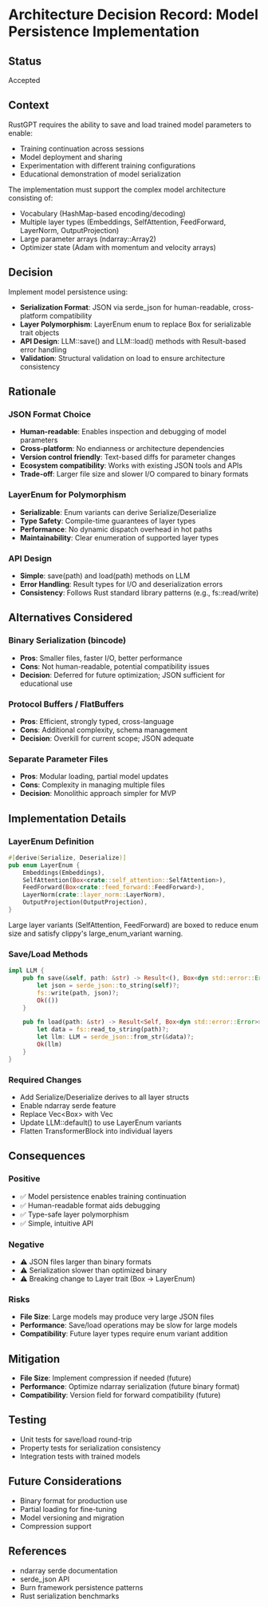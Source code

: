 # Architecture Decision Record: Model Persistence Implementation

## Status
Accepted

## Context

RustGPT requires the ability to save and load trained model parameters to enable:

- Training continuation across sessions
- Model deployment and sharing
- Experimentation with different training configurations
- Educational demonstration of model serialization

The implementation must support the complex model architecture consisting of:

- Vocabulary (HashMap-based encoding/decoding)
- Multiple layer types (Embeddings, SelfAttention, FeedForward, LayerNorm, OutputProjection)
- Large parameter arrays (ndarray::Array2<f32>)
- Optimizer state (Adam with momentum and velocity arrays)

## Decision

Implement model persistence using:

- **Serialization Format**: JSON via serde_json for human-readable, cross-platform compatibility
- **Layer Polymorphism**: LayerEnum enum to replace Box<dyn Layer> for serializable trait objects
- **API Design**: LLM::save() and LLM::load() methods with Result-based error handling
- **Validation**: Structural validation on load to ensure architecture consistency

## Rationale

### JSON Format Choice

- **Human-readable**: Enables inspection and debugging of model parameters
- **Cross-platform**: No endianness or architecture dependencies
- **Version control friendly**: Text-based diffs for parameter changes
- **Ecosystem compatibility**: Works with existing JSON tools and APIs
- **Trade-off**: Larger file size and slower I/O compared to binary formats

### LayerEnum for Polymorphism

- **Serializable**: Enum variants can derive Serialize/Deserialize
- **Type Safety**: Compile-time guarantees of layer types
- **Performance**: No dynamic dispatch overhead in hot paths
- **Maintainability**: Clear enumeration of supported layer types

### API Design

- **Simple**: save(path) and load(path) methods on LLM
- **Error Handling**: Result types for I/O and deserialization errors
- **Consistency**: Follows Rust standard library patterns (e.g., fs::read/write)

## Alternatives Considered

### Binary Serialization (bincode)

- **Pros**: Smaller files, faster I/O, better performance
- **Cons**: Not human-readable, potential compatibility issues
- **Decision**: Deferred for future optimization; JSON sufficient for educational use

### Protocol Buffers / FlatBuffers

- **Pros**: Efficient, strongly typed, cross-language
- **Cons**: Additional complexity, schema management
- **Decision**: Overkill for current scope; JSON adequate

### Separate Parameter Files

- **Pros**: Modular loading, partial model updates
- **Cons**: Complexity in managing multiple files
- **Decision**: Monolithic approach simpler for MVP

## Implementation Details

### LayerEnum Definition

```rust
#[derive(Serialize, Deserialize)]
pub enum LayerEnum {
    Embeddings(Embeddings),
    SelfAttention(Box<crate::self_attention::SelfAttention>),
    FeedForward(Box<crate::feed_forward::FeedForward>),
    LayerNorm(crate::layer_norm::LayerNorm),
    OutputProjection(OutputProjection),
}
```

Large layer variants (SelfAttention, FeedForward) are boxed to reduce enum size and satisfy clippy's large_enum_variant warning.

### Save/Load Methods

```rust
impl LLM {
    pub fn save(&self, path: &str) -> Result<(), Box<dyn std::error::Error>> {
        let json = serde_json::to_string(self)?;
        fs::write(path, json)?;
        Ok(())
    }

    pub fn load(path: &str) -> Result<Self, Box<dyn std::error::Error>> {
        let data = fs::read_to_string(path)?;
        let llm: LLM = serde_json::from_str(&data)?;
        Ok(llm)
    }
}
```

### Required Changes

- Add Serialize/Deserialize derives to all layer structs
- Enable ndarray serde feature
- Replace Vec<Box<dyn Layer>> with Vec<LayerEnum>
- Update LLM::default() to use LayerEnum variants
- Flatten TransformerBlock into individual layers

## Consequences

### Positive

- ✅ Model persistence enables training continuation
- ✅ Human-readable format aids debugging
- ✅ Type-safe layer polymorphism
- ✅ Simple, intuitive API

### Negative

- ⚠️ JSON files larger than binary formats
- ⚠️ Serialization slower than optimized binary
- ⚠️ Breaking change to Layer trait (Box<dyn Layer> → LayerEnum)

### Risks

- **File Size**: Large models may produce very large JSON files
- **Performance**: Save/load operations may be slow for large models
- **Compatibility**: Future layer types require enum variant addition

## Mitigation

- **File Size**: Implement compression if needed (future)
- **Performance**: Optimize ndarray serialization (future binary format)
- **Compatibility**: Version field for forward compatibility (future)

## Testing

- Unit tests for save/load round-trip
- Property tests for serialization consistency
- Integration tests with trained models

## Future Considerations

- Binary format for production use
- Partial loading for fine-tuning
- Model versioning and migration
- Compression support

## References

- ndarray serde documentation
- serde_json API
- Burn framework persistence patterns
- Rust serialization benchmarks
